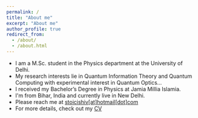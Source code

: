 ```yaml
---
permalink: /
title: "About me"
excerpt: "About me"
author_profile: true
redirect_from: 
  - /about/
  - /about.html
---
```


* I am a M.Sc. student in the Physics department at the University of Delhi.
* My research interests lie in Quantum Information Theory and Quantum Computing with experimental interest in Quantum Optics...
* I received my Bachelor’s Degree in Physics at Jamia Millia Islamia. 
* I'm from Bihar, India and currently live in New Delhi.
* Please reach me at <a href = "mailto: stoicishiv@hotmail.com">stoicishiv[at]hotmail[dot]com</a>
* For more details, check out my [CV]()